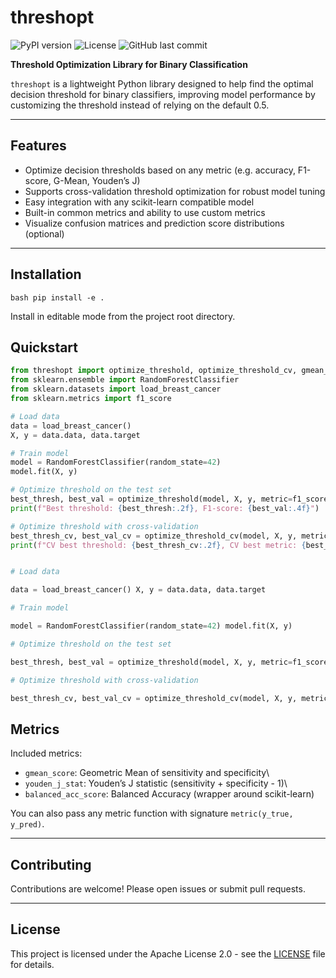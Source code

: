 # threshopt

![PyPI version](https://img.shields.io/pypi/v/threshopt.svg)
![License](https://img.shields.io/badge/license-Apache%202.0-blue.svg)
![GitHub last commit](https://img.shields.io/github/last-commit/Salvo-zizzi/threshopt)

**Threshold Optimization Library for Binary Classification**

`threshopt` is a lightweight Python library designed to help find the optimal decision threshold for binary classifiers, improving model performance by customizing the threshold instead of relying on the default 0.5.

------------------------------------------------------------------------

## Features

-   Optimize decision thresholds based on any metric (e.g. accuracy, F1-score, G-Mean, Youden’s J)
-   Supports cross-validation threshold optimization for robust model tuning
-   Easy integration with any scikit-learn compatible model
-   Built-in common metrics and ability to use custom metrics
-   Visualize confusion matrices and prediction score distributions (optional)

------------------------------------------------------------------------

## Installation

`bash pip install -e .`

Install in editable mode from the project root directory.

## Quickstart

``` python
from threshopt import optimize_threshold, optimize_threshold_cv, gmean_score
from sklearn.ensemble import RandomForestClassifier
from sklearn.datasets import load_breast_cancer
from sklearn.metrics import f1_score

# Load data
data = load_breast_cancer()
X, y = data.data, data.target

# Train model
model = RandomForestClassifier(random_state=42)
model.fit(X, y)

# Optimize threshold on the test set
best_thresh, best_val = optimize_threshold(model, X, y, metric=f1_score)
print(f"Best threshold: {best_thresh:.2f}, F1-score: {best_val:.4f}")

# Optimize threshold with cross-validation
best_thresh_cv, best_val_cv = optimize_threshold_cv(model, X, y, metric=gmean_score, cv=5)
print(f"CV best threshold: {best_thresh_cv:.2f}, CV best metric: {best_val_cv:.4f}")


# Load data

data = load_breast_cancer() X, y = data.data, data.target

# Train model

model = RandomForestClassifier(random_state=42) model.fit(X, y)

# Optimize threshold on the test set

best_thresh, best_val = optimize_threshold(model, X, y, metric=f1_score) print(f"Best threshold: {best_thresh:.2f}, F1-score: {best_val:.4f}")

# Optimize threshold with cross-validation

best_thresh_cv, best_val_cv = optimize_threshold_cv(model, X, y, metric=gmean_score, cv=5) print(f"CV best threshold: {best_thresh_cv:.2f}, CV best metric: {best_val_cv:.4f}")
```

## Metrics

Included metrics:

-   `gmean_score`: Geometric Mean of sensitivity and specificity\
-   `youden_j_stat`: Youden’s J statistic (sensitivity + specificity - 1)\
-   `balanced_acc_score`: Balanced Accuracy (wrapper around scikit-learn)

You can also pass any metric function with signature `metric(y_true, y_pred)`.

------------------------------------------------------------------------

## Contributing

Contributions are welcome! Please open issues or submit pull requests.

------------------------------------------------------------------------

## License

This project is licensed under the Apache License 2.0 - see the [LICENSE](LICENSE) file for details.
